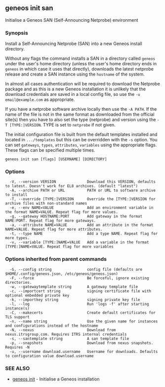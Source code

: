 ## geneos init san

Initialise a Geneos SAN (Self-Announcing Netprobe) environment

### Synopsis


Install a Self-Announcing Netprobe (SAN) into a new Geneos install
directory.

Without any flags the command installs a SAN in a directory called
`geneos` under the user's home directory (unless the user's home
directory ends in `geneos` in which case it uses that directly),
downloads the latest netprobe release and create a SAN instance using
the `hostname` of the system.

In almost all cases authentication will be required to download the
Netprobe package and as this is a new Geneos installation it is
unlikely that the download credentials are saved in a local config
file, so use the `-u email@example.com` as appropriate.

If you have a netprobe software archive locally then use the `-A
PATH`. If the name of the file is not in the same format as
downloaded from the official site(s) then you have to also set the
type (netprobe) and version using the `-T [TYPE:]VERSION`. TYPE is
set to `netprobe` if not given. 

The initial configuration file is built from the default templates
installed and located in `.../templates` but this can be overridden
with the `-s` option. You can set `gateways`, `types`, `attributes`,
`variables` using the appropriate flags. These flags can be specified
multiple times.


```
geneos init san [flags] [USERNAME] [DIRECTORY]
```

### Options

```
  -V, --version VERSION              Download this VERSION, defaults to latest. Doesn't work for EL8 archives. (default "latest")
  -A, --archive PATH or URL          PATH or URL to software archive to install
  -T, --override [TYPE:]VERSION      Override the [TYPE:]VERSION for archive files with non-standard names
  -e, --env NAME=VALUE               Add an environment variable in the format NAME=VALUE. Repeat flag for more values.
  -g, --gateway HOSTNAME:PORT        Add gateway in the format NAME:PORT. Repeat flag for more gateways.
  -a, --attribute NAME=VALUE         Add an attribute in the format NAME=VALUE. Repeat flag for more attributes.
  -t, --type NAME                    Add a type NAME. Repeat flag for more types.
  -v, --variable [TYPE:]NAME=VALUE   Add a variable in the format [TYPE:]NAME=VALUE. Repeat flag for more variables
```

### Options inherited from parent commands

```
  -G, --config string                config file (defaults are $HOME/.config/geneos.json, /etc/geneos/geneos.json)
  -F, --force                        Be forceful, ignore existing directories.
  -w, --gatewaytemplate string       A gateway template file
  -c, --importcert string            signing certificate file with optional embedded private key
  -k, --importkey string             signing private key file
  -l, --log                          Run 'logs -f' after starting instance(s)
  -C, --makecerts                    Create default certificates for TLS support
  -n, --name string                  Use the given name for instances and configurations instead of the hostname
  -N, --nexus                        Download from nexus.itrsgroup.com. Requires ITRS internal credentials
  -s, --santemplate string           A san template file
  -p, --snapshots                    Download from nexus snapshots. Requires -N
  -u, --username download.username   Username for downloads. Defaults to configuration value download.username
```

### SEE ALSO

* [geneos init](geneos_init.md)	 - Initialise a Geneos installation

